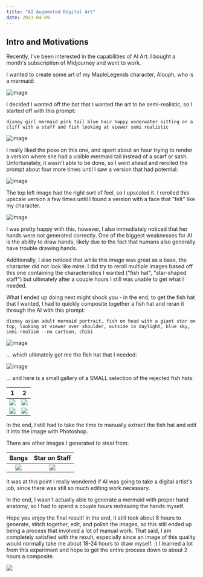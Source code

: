 ```yaml
---
title: "AI Augmented Digital Art"
date: 2023-04-09
---
```


## Intro and Motivations

Recently, I've been interested in the capabilities of AI Art. I bought a month's subscription of Midjourney and went to work.

I wanted to create some art of my MapleLegends character, Alouph, who is a mermaid:

![image](https://joy-celeste.github.io/blog/assets/images/alouph-avatar.png)

I decided I wanted off the bat that I wanted the art to be semi-realistic, so I started off with this prompt:

```
disney girl mermaid pink tail blue hair happy underwater sitting on a cliff with a staff and fish looking at viewer semi realistic
```

![image](https://joy-celeste.github.io/blog/assets/images/alouph-wip1.png)

I really liked the pose on this one, and spent about an hour trying to render a version where she had a visible mermaid tail instead of a scarf or sash. Unfortunately, it wasn't able to be done, so I went ahead and rerolled the prompt about four more times until I saw a version that had potential:

![image](https://joy-celeste.github.io/blog/assets/images/alouph-wip2.png)

The top left image had the right sort of feel, so I upscaled it. I rerolled this upscale version a few times until I found a version with a face that "felt" like my character.

![image](https://joy-celeste.github.io/blog/assets/images/alouph-wip3.png)

I was pretty happy with this, however, I also immediately noticed that her hands were not generated correctly. One of the biggest weaknesses for AI is the ability to draw hands, likely due to the fact that humans also generally have trouble drawing hands. 

Additionally, I also noticed that while this image was great as a base, the character did not look like mine. I did try to reroll multiple images based off this one containing the characteristics I wanted ("fish hat", "star-shaped staff") but ultimately after a couple hours I still was unable to get what I needed.

What I ended up doing next might shock you - in the end, to get the fish hat that I wanted, I had to quickly composite together a fish hat and reran it through the AI with this prompt: 

```
disney asian adult mermaid portrait, fish on head with a giant star on top, looking at viewer over shoulder, outside in daylight, blue sky, semi-realism --no cartoon, chibi
```

![image](https://joy-celeste.github.io/blog/assets/images/alouph-wip4.png)

... which ultimately got me the fish hat that I needed:

![image](https://joy-celeste.github.io/blog/assets/images/alouph-composite-2.png)

... and here is a small gallery of a SMALL selection of the rejected fish hats:

1|2
:----:|:---:
![](https://joy-celeste.github.io/blog/assets/images/alouph-fish-hat-fail1.png)|![](https://joy-celeste.github.io/blog/assets/images/alouph-fish-hat-fail2.png)
![](https://joy-celeste.github.io/blog/assets/images/alouph-fish-hat-fail3.png)|![](https://joy-celeste.github.io/blog/assets/images/alouph-fish-hat-fail4.png)

In the end, I still had to take the time to manually extract the fish hat and edit it into the image with Photoshop.

There are other images I generated to steal from:

Bangs|Star on Staff
:----:|:---:
![](https://joy-celeste.github.io/blog/assets/images/alouph-wip5.png)|![](https://joy-celeste.github.io/blog/assets/images/alouph-wip6.png)

It was at this point I really wondered if AI was going to take a digital artist's job, since there was still so much editing work necessary.

In the end, I wasn't actually able to generate a mermaid with proper hand anatomy, so I had to spend a couple hours redrawing the hands myself.

Hope you enjoy the final result! In the end, it still took about 8 hours to generate, stitch together, edit, and polish the images, so this still ended up being a process that involved a lot of manual work. That said, I am completely satisfied with the result, especially since an image of this quality would normally take me about 18-24 hours to draw myself. :) I learned a lot from this experiment and hope to get the entire process down to about 2 hours a composite.

![](https://joy-celeste.github.io/blog/assets/images/alouph-final.jpg)
